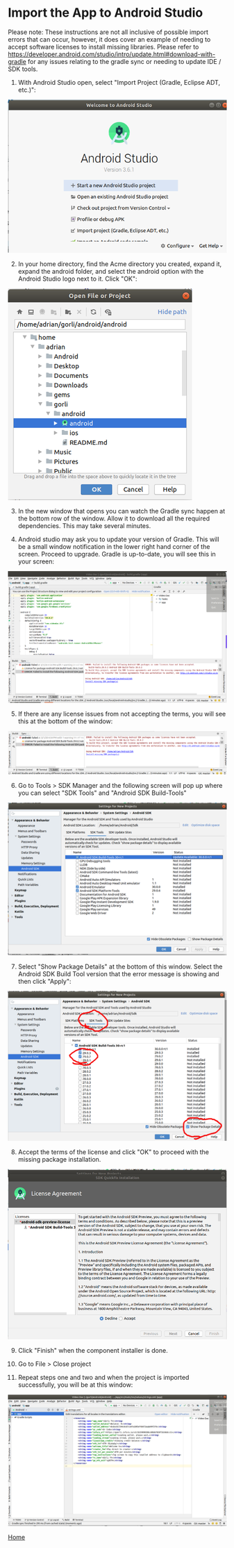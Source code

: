 # Import the App to Android Studio

Please note:  These instructions are not all inclusive of possible import errors that can occur, however, it does cover an example of needing to accept software licenses to install missing libraries. Please refer to https://developer.android.com/studio/intro/update.html#download-with-gradle for any issues relating to the gradle sync or needing to update IDE / SDK tools.

1.  With Android Studio open, select "Import Project (Gradle, Eclipse ADT, etc.)":

![Open](../Install/Pic7.png)

2.  In your home directory, find the Acme directory you created, expand it, expand the android folder, and select the android option with the Android Studio logo next to it.  Click "OK":

![import1](Import1.png)

3.  In the new window that opens you can watch the Gradle sync happen at the bottom row of the window.  Allow it to download all the required dependencies.  This may take several minutes.

4.  Android studio may ask you to update your version of Gradle. This will be a small window notification in the lower right hand corner of the screen.  Proceed to upgrade.  Gradle is up-to-date, you will see this in your screen:

![import2](Import2.png)

5.  If there are any license issues from not accepting the terms, you will see this at the bottom of the window: 

![import3](Import3.png)

6.  Go to Tools > SDK Manager and the following screen will pop up where you can select  "SDK Tools" and "Android SDK Build-Tools"

![import4](Import4.png)

7.  Select "Show Package Details" at the bottom of this window.  Select the Android SDK Build Tool version that the error message is showing and then click "Apply":

![import6](gradleerror.png)

8. Accept the terms of the license and click "OK" to proceed with the missing package installation.

![import5](Import5.png)

9.  Click "Finish" when the component installer is done.  

10.  Go to File > Close project

11.  Repeat steps one and two and when the project is imported successfully, you will be at this window: 

![import7](Import7.png)

[Home](../../README.md)

